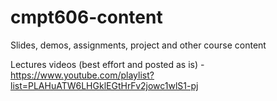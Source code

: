 # cmpt606-content
Slides, demos, assignments, project and other course content

Lectures videos (best effort and posted as is) - https://www.youtube.com/playlist?list=PLAHuATW6LHGklEGtHrFv2jowc1wlS1-pj
